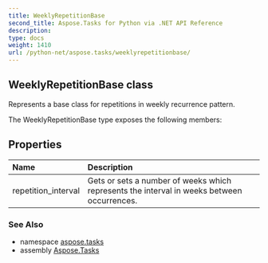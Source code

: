 ```yaml
---
title: WeeklyRepetitionBase
second_title: Aspose.Tasks for Python via .NET API Reference
description: 
type: docs
weight: 1410
url: /python-net/aspose.tasks/weeklyrepetitionbase/
---
```


## WeeklyRepetitionBase class

Represents a base class for repetitions in weekly recurrence pattern.

The WeeklyRepetitionBase type exposes the following members:
## Properties
| Name | Description |
| :- | :- |
|repetition_interval|Gets or sets a number of weeks which represents the interval in weeks between occurrences.|

### See Also

* namespace [aspose.tasks](/tasks/python-net/aspose.tasks/)
* assembly [Aspose.Tasks](/tasks/python-net/)


